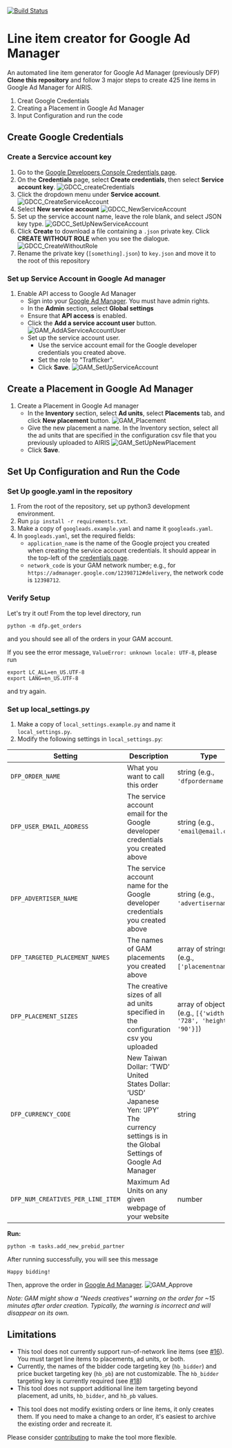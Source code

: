 [![Build Status](https://travis-ci.org/kmjennison/dfp-prebid-setup.svg?branch=master)](https://travis-ci.org/kmjennison/dfp-prebid-setup)

# Line item creator for Google Ad Manager
An automated line item generator for Google Ad Manager (previously DFP)<br>**Clone this repository** and follow 3 major steps to create 425 line items in Google Ad Manager for AIRIS.
1. Creat Google Credentials
2. Creating a Placement in Google Ad Manager
3. Input Configuration and run the code
<!--## Overview
When setting up Prebid, your ad ops team often has to create [hundreds of line items](http://prebid.org/adops.html) in Google Ad Manager (GAM).

This tool automates setup for new header bidding partners. You define the advertiser, placements or ad units, and Prebid settings; then, it creates an order with one line item per price level, attaches creatives, sets placement and/or ad units, and Prebid key-value targeting.

While this tool covers typical use cases, it might not fit your needs. Check out the [limitations](#limitations) before you dive in.

_Note: Doubleclick for Publishers (DFP) was recently renamed to Google Ad Manager (GAM), so this repository may refer to GAM as DFP._-->

## Create Google Credentials
### Create a Sercvice account key
<!--_You will need credentials to access your GAM account programmatically. This summarizes steps from [GAM docs](https://developers.google.com/ad-manager/docs/authentication) and the Google Ads Python libary [auth guide](https://github.com/googleads/googleads-python-lib)._-->

<!--1. If you haven't yet, sign up for a [GAM account](https://admanager.google.com/).-->
1. Go to the [Google Developers Console Credentials page](https://console.developers.google.com/apis/credentials).
2. On the **Credentials** page, select **Create credentials**, then select **Service account key**.
 ![GDCC_createCredentials] 
3. Click the dropdown menu under **Service account**.
 ![GDCC_CreateServiceAccount] 
4. Select **New service account**
 ![GDCC_NewServiceAccount] 
5. Set up the service account name, leave the role blank, and select JSON key type.
 ![GDCC_SetUpNewServiceAccount] 
6. Click **Create** to download a file containing a `.json` private key. Click **CREATE WITHOUT ROLE** when you see the dialogue.
 ![GDCC_CreateWithoutRole] 
7.  Rename the private key (`[something].json`) to `key.json` and move it to the root of this repository
### Set up Service Account in Google Ad manager
1. Enable API access to Google Ad Manager
   * Sign into your [Google Ad Manager](https://admanager.google.com/). You must have admin rights.
   * In the **Admin** section, select **Global settings**
   * Ensure that **API access** is enabled.
   * Click the **Add a service account user** button.
   ![GAM_AddAServiceAccountUser] 
   * Set up the service account user.
     * Use the service account email for the Google developer credentials you created above.
     * Set the role to "Trafficker".
     * Click **Save**.
     ![GAM_SetUpServiceAccount] 

## Create a Placement in Google Ad Manager

1. Create a Placement in Google Ad manager
   * In the **Inventory** section, select **Ad units**, select **Placements** tab, and click **New placement** button.
   ![GAM_Placement]
   * Give the new placement a name. In the Inventory section, select all the ad units that are specified in the configuration csv file that you previously uploaded to AIRIS
   ![GAM_SetUpNewPlacement]
   * Click **Save**.
## Set Up Configuration and Run the Code
### Set Up google.yaml in the repository
<!--1. Clone this repository.-->

1. From the root of the repository, set up python3 development environment.
2. Run `pip install -r requirements.txt`.
3. Make a copy of `googleads.example.yaml` and name it `googleads.yaml`.
4. In `googleads.yaml`, set the required fields:
   * `application_name` is the name of the Google project you created when creating the service account credentials. It should appear in the top-left of the [credentials page](https://console.developers.google.com/apis/credentials).
   * `network_code` is your GAM network number; e.g., for `https://admanager.google.com/12398712#delivery`, the network code is `12398712`.

### Verify Setup
Let's try it out! From the top level directory, run

`python -m dfp.get_orders`

and you should see all of the orders in your GAM account.

If you see the error message, `ValueError: unknown locale: UTF-8`, please run

`export LC_ALL=en_US.UTF-8`<br>`export LANG=en_US.UTF-8`

and try again.

### Set up **local_settings.py**

1. Make a copy of `local_settings.example.py` and name it `local_settings.py`.
2. Modify the following settings in `local_settings.py`:

Setting | Description | Type
------------ | ------------- | -------------
`DFP_ORDER_NAME` | What you want to call this order | string (e.g., `'dfpordername'`)
`DFP_USER_EMAIL_ADDRESS` | The service account email for the Google developer credentials you created above  | string (e.g., `'email@email.com'`)
`DFP_ADVERTISER_NAME` | The service account name for the Google developer credentials you created above | string (e.g., `'advertisername'`)
`DFP_TARGETED_PLACEMENT_NAMES` | The names of GAM placements you created above | array of strings (e.g., `['placementname']`)
`DFP_PLACEMENT_SIZES` | The creative sizes of all ad units specified in the configuration csv you uploaded | array of objects (e.g., `[{'width': '728', 'height': '90'}]`)
`DFP_CURRENCY_CODE` | New Taiwan Dollar: ‘TWD'<br>United States Dollar: ‘USD’<br> Japanese Yen: ‘JPY’<br>The currency settings is in the Global Settings of Google Ad Manager | string
`DFP_NUM_CREATIVES_PER_LINE_ITEM` | Maximum Ad Units on any given webpage of your website | number

**Run:**

`python -m tasks.add_new_prebid_partner`

After running successfully, you will see this message

`Happy bidding!`

Then, approve the order in [Google Ad Manager](https://admanager.google.com/).
![GAM_Approve] 

*Note: GAM might show a "Needs creatives" warning on the order for ~15 minutes after order creation. Typically, the warning is incorrect and will disappear on its own.*

<!--## Additional Settings

In most cases, you won't need to modify these settings.

Setting | Description | Default
------------ | ------------- | -------------
`DFP_CREATE_ADVERTISER_IF_DOES_NOT_EXIST` | Whether we should create the advertiser with `DFP_ADVERTISER_NAME` in GAM if it does not exist | `False`
`DFP_USE_EXISTING_ORDER_IF_EXISTS` | Whether we should modify an existing order if one already exists with name `DFP_ORDER_NAME` | `False`
`DFP_NUM_CREATIVES_PER_LINE_ITEM` | The number of duplicate creatives to attach to each line item. Due to GAM limitations, this should be equal to or greater than the number of ad units you serve on a given page. | the length of setting `DFP_TARGETED_PLACEMENT_NAMES`
`DFP_CURRENCY_CODE` | The currency to use in line items. | `'USD'`-->

## Limitations

* This tool does not currently support run-of-network line items (see [#16](../../issues/16)). You must target line items to placements, ad units, or both.
* Currently, the names of the bidder code targeting key (`hb_bidder`) and price bucket targeting key (`hb_pb`) are not customizable. The `hb_bidder` targeting key is currently required (see [#18](../../issues/18))
* This tool does not support additional line item targeting beyond placement, ad units, `hb_bidder`, and `hb_pb` values. 
<!--* The price bucketing setting `PREBID_PRICE_BUCKETS` only allows for uniform bucketing. For example, you can create $0.01 buckets from $0 - $20, but you cannot specify $0.01 buckets from $0 - $5 and $0.50 buckets from $5 - $20. Using entirely $0.01 buckets will still work for the custom buckets—you'll just have more line items than you need.-->
* This tool does not modify existing orders or line items, it only creates them. If you need to make a change to an order, it's easiest to archive the existing order and recreate it.

Please consider [contributing](CONTRIBUTING.md) to make the tool more flexible.

[GDCC_createCredentials]: ./images/GDCC_createCredentials.png "Create Credentials"
[GDCC_CreateServiceAccount]: ./images/GDCC_CreateServiceAccount.png "Create Credentials"
[GDCC_NewServiceAccount]: ./images/GDCC_NewServiceAccount.png "New service account"
[GDCC_SetUpNewServiceAccount]: ./images/GDCC_SetUpNewServiceAccount.png "Set Up new service account"
[GDCC_CreateWithoutRole]: ./images/GDCC_CreateWithoutRole.png "Create without role"
[GAM_Placement]: ./images/GAM_Placement.png "New placements"
[GAM_AddAServiceAccountUser]: ./images/GAM_AddAServiceAccountUser.png "Add a service account"
[GAM_SetUpServiceAccount]: ./images/GAM_SetUpServiceAccount.png "Set up a service account"
[GAM_SetUpNewPlacement]: ./images/GAM_SetUpNewPlacement.png "Set up a new placement"
[GAM_Approve]: ./images/GAM_Approve.png "Approve Order"